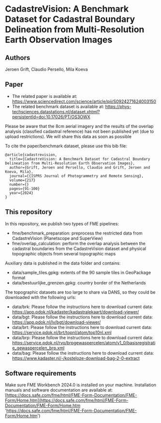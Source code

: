 # CadastreVision: A Benchmark Dataset for Cadastral Boundary Delineation from Multi-Resolution Earth Observation Images

## Authors
Jeroen Grift,
Claudio Persello,
Mila Koeva 

## Paper
- The related paper is available at: https://www.sciencedirect.com/science/article/pii/S0924271624003150
- The related benchmark dataset is available at: https://phys-techsciences.datastations.nl/dataset.xhtml?persistentId=doi:10.17026/PT/OS3OWX

Please be aware that the 8cm aerial imagery and the results of the overlap analysis (classfied cadastral reference) has not been published yet (due to upload restrictions). We will share this data as soon as possible

To cite the paper/benchmark dataset, please use this bib file:
```
@article{cadastrevision,
  title={CadastreVision: A Benchmark Dataset for Cadastral Boundary Delineation from Multi-Resolution Earth Observation Images},
  author={Grift, Jeroen and Persello, Claudio and Grift, Jeroen and Koeva, Mila},
  journal={{ISPRS Journal of Photogrammetry and Remote Sensing},
  volume={217}
  number={}
  pages={91-100}
  year={2024}
}
```

## This repository
In this repository, we publish two types of FME pipelines:
- fme/benchmark_preparation: preprocess the restricted data from CadastreVision (Planetscope and SuperView)
- fme/overlap_calculation: perform the overlap analysis between the cadastral boundaries from the CadastreVision dataset and physical topographic objects from several topographic maps

Auxiliary data is published in the data folder and contains:
- data/sample_tiles.gpkg: extents of the 90 sample tiles in GeoPackage format
- data/bestuurlijke_grenzen.gpkg: country border of the Netherlands

The topographic datasets are too large to share via DANS, so they could be downloaded with the following urls:
- data/brk: Please follow the instructions here to download current data: https://app.pdok.nl/kadaster/kadastralekaart/download-viewer/
- data/bgt: Please follow the instructions here to download current data: https://app.pdok.nl/lv/bgt/download-viewer/
- data/brt: Please follow the instructions here to download current data: https://service.pdok.nl/brt/topnl/atom/top10nl.xml
- data/brp: Please follow the instructions here to download current data: https://service.pdok.nl/rvo/brpgewaspercelen/atom/v1_0/basisregistratie_gewaspercelen_brp.xml
- data/bag: Please follow the instructions here to download current data: https://www.kadaster.nl/-/kosteloze-download-bag-2-0-extract

## Software requirements
Make sure FME Workbench 2024.0 is installed on your machine. Installation manuals and software documentation are available at: [https://docs.safe.com/fme/html/FME-Form-Documentation/FME-Form/Home.htm](https://docs.safe.com/fme/html/FME-Form-Documentation/FME-Form/Home.htm 'https://docs.safe.com/fme/html/FME-Form-Documentation/FME-Form/Home.htm')


